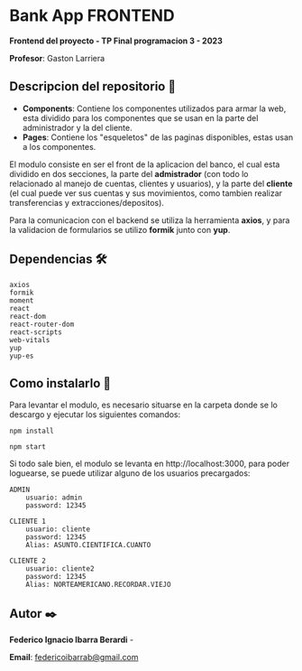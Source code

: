 # Bank App FRONTEND
**Frontend del proyecto - TP Final programacion 3 - 2023**

**Profesor**: Gaston Larriera  

## Descripcion del repositorio 📖

* **Components**: Contiene los componentes utilizados para armar la web, esta dividido para los componentes que se usan en la parte del administrador y la del cliente.
* **Pages**: Contiene los "esqueletos" de las paginas disponibles, estas usan a los componentes.

El modulo consiste en ser el front de la aplicacion del banco, el cual esta dividido en dos secciones, la parte del **admistrador** (con todo lo relacionado al manejo de cuentas, clientes y usuarios), y la parte del **cliente** (el cual puede ver sus cuentas y sus movimientos, como tambien realizar transferencias y extracciones/depositos).

Para la comunicacion con el backend se utiliza la herramienta **axios**, y para la validacion de formularios se utilizo **formik** junto con **yup**.

## Dependencias 🛠️
```
axios
formik
moment
react
react-dom
react-router-dom
react-scripts
web-vitals
yup
yup-es
```

## Como instalarlo 🔨
Para levantar el modulo, es necesario situarse en la carpeta donde se lo descargo y ejecutar los siguientes comandos:

```
npm install
```

```
npm start
```

Si todo sale bien, el modulo se levanta en http://localhost:3000, para poder loguearse, se puede utilizar alguno de los usuarios precargados:

```
ADMIN
    usuario: admin
    password: 12345

CLIENTE 1
    usuario: cliente
    password: 12345
    Alias: ASUNTO.CIENTIFICA.CUANTO

CLIENTE 2
    usuario: cliente2
    password: 12345
    Alias: NORTEAMERICANO.RECORDAR.VIEJO
```

## Autor ✒️

**Federico Ignacio Ibarra Berardi** - 

**Email**: federicoibarrab@gmail.com
